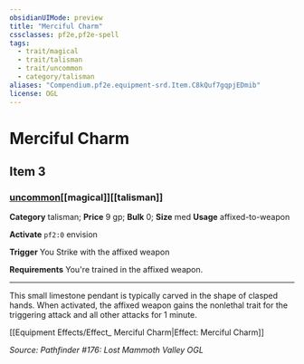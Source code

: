 ```yaml
---
obsidianUIMode: preview
title: "Merciful Charm"
cssclasses: pf2e,pf2e-spell
tags:
  - trait/magical
  - trait/talisman
  - trait/uncommon
  - category/talisman
aliases: "Compendium.pf2e.equipment-srd.Item.C8kQuf7gqpjEDmib"
license: OGL
---
```

# Merciful Charm
## Item 3
### [uncommon](uncommon "Uncommon Rarity Trait")[[magical]][[talisman]]

**Category** talisman; 
**Price** 9 gp; 
**Bulk** 0; **Size** med
**Usage** affixed-to-weapon

**Activate** `pf2:0` envision

**Trigger** You Strike with the affixed weapon

**Requirements** You're trained in the affixed weapon.

* * *

This small limestone pendant is typically carved in the shape of clasped hands. When activated, the affixed weapon gains the nonlethal trait for the triggering attack and all other attacks for 1 minute.

[[Equipment Effects/Effect_ Merciful Charm|Effect: Merciful Charm]]

*Source: Pathfinder #176: Lost Mammoth Valley*
*OGL*